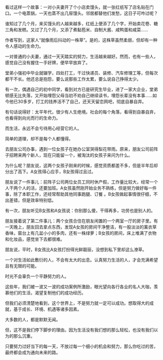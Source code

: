 
看过这样一个故事：一对小夫妻开了个小店卖馒头，就一张红纸写了店名贴在门口。一个电蒸锅，一天也蒸不出几屉馒头。邻居都替他们发愁，这日子可咋过呢？

谁知过了几个月，来买馒头的人越来越多，红纸上便添了几个字，开始卖花卷、糖三角和发糕。又过了几个月，又添了煮黏苞米、自制大酱、咸鸭蛋和咸菜……

作者写到，这家人“就像雨后抖动的一株草”。是的，这株草虽然柔弱，但却有一种令人感动的生命力。

一对普通的小夫妻，通过一天天踏实的努力，生活越来越好。然而，也有一些人， 感觉自己没有握住一手好牌，便早早放弃了。

堂弟小强初中毕业就辍学，四处打工，干过快递员、装修、汽车修理工等，但每次都干不长。他还总是抱怨，要么说那些工作太累，要么说自己挣得太少。

有一次，偶遇自己的初中同学，看到对方已是研究生毕业，进了一家大企业，堂弟顿感无比失落，又开始埋怨父母当初不劝自己继续读书，埋怨长辈没有本事……如今他已30多岁，打工的钱养活不了自己，还天天留恋网吧，彻底自暴自弃。

有句话说得好：太平年代，很少有人生绝境。社会的每个角落，看得到自暴自弃，也看得到向光而行的生命力。

而生活，永远不会亏待用心经营它的人。

简单的道理，却不是每个人都懂得。

去朋友公司办事，遇到一位女孩子在她办公室哭得梨花带雨。原来，朋友公司前阵子招聘来两个新人，现在只能留一个，被淘汰的女孩子来问为什么。

为什么呢？朋友说，这两个女孩子刚来的时候，感觉资质都差不多，但是半年后却分出了高下。A女孩得心应手，B女孩得过且过。

朋友说了一件事儿：前阵子公司两位女员工同时休产假，工作量比较大，经常一个人干两个人的活，还要加班。A女孩虽然刚开始业务不熟练，但是努力做好每一件事，除了本职工作，还经常帮助其他同事跑腿、订餐 。B女孩做起事情很仔细，不出差错，但是效率特别低。

有一次，朋友听见B女孩和A女孩说：你别那么傻，干得再多，功劳也是别人的。

朋友接着说了第二件事儿：两个女孩合住在朋友闲置的一个两室一厅的房子里。有一天晚上，朋友回去拿点东西，发现A女孩的房间干净整洁，有一股淡淡的薰衣草香味，窗台上有几盆小小的多肉，还有一株绿萝；B女孩的房间，床上堆满了衣物和化妆品，感觉坐下去都很难。

朋友说，平时，B女孩比A女孩打扮得光鲜靓丽，没想到私下里却这么潦草。

一个对生活如此敷衍的人，不会有太大的出息。认真努力生活的人，才会充满希望且有无限的可能。

时光不会辜负一个平静努力的人。

这些年，我们被一波又一波的成功案例所激励，眼光望向各行各业的名人大咖，羡慕他们的生活，渴望复制他们的成功经历。

但我们必须清楚地看到，这个世界上，不是努力就一定可以成功。想取得大的成就，基于成长、环境、机遇等诸多因素。

大多数的人，都是默默无闻。

但，这不是我们停下脚步的理由。因为生活没有我们想的那么轻松，也没有我们以为的那么沉重。

只要努力过好当下的每一天，不放过每一个细小的机会和努力，那么你吃过的苦，最终都会成为通向未来的路。